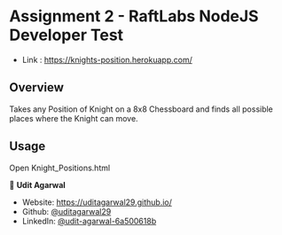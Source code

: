 # Assignment 2 - RaftLabs NodeJS Developer Test
* Link : https://knights-position.herokuapp.com/

## Overview
Takes any Position of Knight on a 8x8 Chessboard and finds all possible places where the Knight can move.

## Usage
Open Knight_Positions.html

👤 **Udit Agarwal**

* Website: https://uditagarwal29.github.io/
* Github: [@uditagarwal29](https://github.com/uditagarwal29)
* LinkedIn: [@udit-agarwal-6a500618b](https://www.linkedin.com/in/udit-agarwal-6a500618b/)
